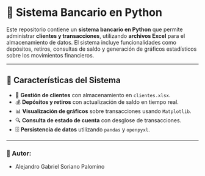 # 🏦 Sistema Bancario en Python

Este repositorio contiene un **sistema bancario en Python** que permite administrar **clientes y transacciones**, utilizando **archivos Excel** para el almacenamiento de datos. El sistema incluye funcionalidades como depósitos, retiros, consultas de saldo y generación de gráficos estadísticos sobre los movimientos financieros.

---

## 📌 Características del Sistema
- 📂 **Gestión de clientes** con almacenamiento en `clientes.xlsx`.
- 💰 **Depósitos y retiros** con actualización de saldo en tiempo real.
- 📊 **Visualización de gráficos** sobre transacciones usando `Matplotlib`.
- 🔍 **Consulta de estado de cuenta** con desglose de transacciones.
- 🗄️ **Persistencia de datos** utilizando `pandas` y `openpyxl`.

---
### 👤 Autor:
- Alejandro Gabriel Soriano Palomino
